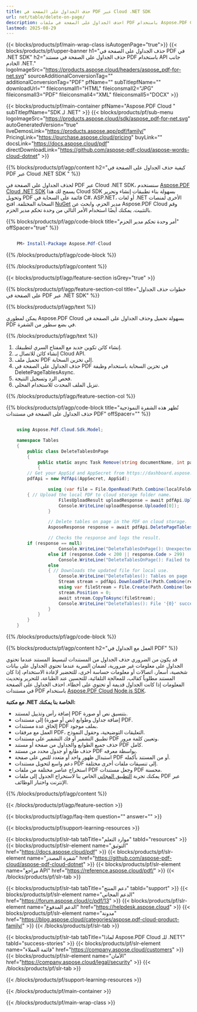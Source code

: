 ```yaml
---
title: حذف الجداول على الصفحة في PDF عبر Cloud .NET SDK
url: net/table/delete-on-page/
description: احذف الجداول على الصفحة في ملفات PDF باستخدام Aspose.PDF Cloud SDK لـ .NET. إزالة الجدول على الصفحة في المستندات.
lastmod: 2025-08-29
---
```


{{< blocks/products/pf/main-wrap-class isAutogenPage="true">}}
{{< blocks/products/pf/upper-banner h1="حذف الجداول على الصفحة في PDF في .NET SDK" h2="حذف الجداول على الصفحة في مستند PDF باستخدام API جانب الخادم .NET." logoImageSrc="https://products.aspose.cloud/headers/aspose_pdf-for-net.svg" sourceAdditionalConversionTag="" additionalConversionTag="PDF" pfName="" subTitlepfName="" downloadUrl="" fileiconsmall1="HTML" fileiconsmall2="JPG" fileiconsmall3="PDF" fileiconsmall4="XML" fileiconsmall5="DOCX" >}}

{{< blocks/products/pf/main-container pfName="Aspose.PDF Cloud " subTitlepfName="SDK لـ .NET" >}}
{{< blocks/products/pf/sub-menu logoImageSrc="https://products.aspose.cloud/sdk/aspose_pdf-for-net.svg"
autoGeneratedVersion="true"
liveDemosLink="https://products.aspose.app/pdf/family/" PricingLink="https://purchase.aspose.cloud/pricing" buyLink="" docsLink="https://docs.aspose.cloud/pdf"  directDownloadLink="https://github.com/aspose-pdf-cloud/aspose-words-cloud-dotnet" >}}

{{% blocks/products/pf/agp/content h2="كيفية حذف الجداول على الصفحة في PDF عبر Cloud .NET SDK " %}}

لحذف الجداول على الصفحة في PDF عبر Cloud .NET SDK، سنستخدم
[Aspose.PDF Cloud .NET SDK](https://products.aspose.cloud/pdf/net/)
يسمح لك هذا Cloud SDK بسهولة بناء تطبيقات إنشاء وتحرير وتحويل PDF قائمة على السحابة في C#، ASP.NET، أو لغات .NET الأخرى لمنصات السحابة المختلفة. افتح
[NuGet](https://www.nuget.org/packages/Aspose.Pdf-Cloud)
مدير الحزم، وابحث عن
Aspose.PDF Cloud
وقم بالتثبيت. يمكنك أيضًا استخدام الأمر التالي من وحدة تحكم مدير الحزم.

{{% blocks/products/pf/agp/code-block title="أمر وحدة تحكم مدير الحزم" offSpacer="true" %}}

```powershell

    PM> Install-Package Aspose.Pdf-Cloud

```

{{% /blocks/products/pf/agp/code-block %}}

{{% /blocks/products/pf/agp/content %}}

{{< blocks/products/pf/agp/feature-section isGrey="true" >}}

{{% blocks/products/pf/agp/feature-section-col title="خطوات حذف الجداول على الصفحة في PDF عبر .NET SDK" %}}

{{% blocks/products/pf/agp/text %}}

يمكن لمطوري Aspose.PDF Cloud بسهولة تحميل وحذف الجداول على الصفحة في PDF في بضع سطور من الشفرة.

{{% /blocks/products/pf/agp/text %}}

1. إنشاء كائن تكوين جديد مع المفتاح السري لتطبيقك.
1. إنشاء كائن للاتصال بـ Cloud API.
1. تحميل ملف PDF إلى تخزين السحابة.
1. حذف الجداول على الصفحة في PDF في تخزين السحابة باستخدام وظيفة DeletePageTablesAsync.
1. فحص الرد وتسجيل النتيجة.
1. تنزيل الملف المحدث للاستخدام المحلي.

{{% /blocks/products/pf/agp/feature-section-col %}}

{{% blocks/products/pf/agp/code-block title="تُظهر هذه الشفرة النموذجية حذف الجداول على الصفحة في مستندات PDF" offSpacer="" %}}

```cs

    using Aspose.Pdf.Cloud.Sdk.Model;

    namespace Tables
    {
        public class DeleteTablesOnPage
        {
            public static async Task Remove(string documentName, int pageNumber, string outputName, string remoteFolder)
            {
		// Get your AppSid and AppSecret from https://dashboard.aspose.cloud (free registration required). 
		pdfApi = new PdfApi(AppSecret, AppSid);

                using (var file = File.OpenRead(Path.Combine(localFolder, documentName)))
		{ // Upload the local PDF to cloud storage folder name.
                    FilesUploadResult uploadResponse = await pdfApi.UploadFileAsync(Path.Combine(remoteFolder, documentName), documentName);
                    Console.WriteLine(uploadResponse.Uploaded[0]);
                }

                // Delete tables on page in the PDF on cloud storage.
                AsposeResponse response = await pdfApi.DeletePageTablesAsync(documentName, pageNumber, folder: remoteFolder);

                // Checks the response and logs the result.
		if (response == null)
                    Console.WriteLine("DeleteTablesOnPage(): Unexpected error!");
                else if (response.Code < 200 || response.Code > 299)
                    Console.WriteLine("DeleteTablesOnPage(): Failed to remove tables from the document.");
                else
                { // Downloads the updated file for local use.
                    Console.WriteLine("DeleteTables(): Tables on page '{0}' successfully deleted from the document '{1}.", pageNumber, documentName);
                    Stream stream = pdfApi.DownloadFile(Path.Combine(remoteFolder, documentName));
                    using var fileStream = File.Create(Path.Combine(localFolder, "delete_page_tables_" + outputName));
                    stream.Position = 0;
                    await stream.CopyToAsync(fileStream);
                    Console.WriteLine("DeleteTables(): File '{0}' successfully downloaded.", "delete_page_tables_" + outputName);
                }
            }
        }
    }

```

{{% /blocks/products/pf/agp/code-block %}}

{{% blocks/products/pf/agp/content h2="العمل مع الجداول في PDF" %}}

قد يكون من الضروري حذف الجداول من المستندات لتبسيط المستند عندما تحتوي الجداول على معلومات غير ضرورية، لضمان السرية عندما تحتوي الجداول على بيانات شخصية، أسعار، اتصالات أو معلومات حساسة أخرى، للتحضير لإعادة الاستخدام، إذا كان المستند مطلوباً كقالب، للمعالجة التلقائية، للتحسين عند الطباعة، للتحرير وتحديث المعلومات إذا كانت الجداول قديمة أو تحتوي على أخطاء.
احذف الجداول على الصفحة في مستندات PDF باستخدام [Aspose.PDF Cloud Node.js SDK](https://products.aspose.cloud/pdf/net/).

**مع مكتبة .NET الخاصة بنا يمكنك:**

+ إضافة رأس وتذييل لمستند PDF بتنسيق نص أو صورة.
+ إضافة جداول وطوابع (نص أو صورة) إلى مستندات PDF.
+ إلحاق عدة مستندات PDF بملف موجود.
+ العمل مع مرفقات PDF، التعليقات التوضيحية، وحقول النموذج.
+ تطبيق التشفير أو فك التشفير على مستندات PDF وتعيين كلمة مرور.
+ حذف جميع الطوابع والجداول من صفحة أو مستند PDF كامل.
+ حذف طابع أو جدول محدد من مستند PDF بواسطة معرفه.
+ استبدال ظهور واحد أو متعدد للنص على صفحة PDF أو من المستند بأكمله.
+ دعم واسع لتحويل مستندات PDF إلى تنسيقات ملفات أخرى مختلفة.
+ استخراج عناصر مختلفة من ملفات PDF وجعل مستندات PDF محسنة.
+ يمكنك تجربة [التطبيق المجاني](https://products.aspose.app/pdf/table-extraction) الخاص بنا لاستخراج الجدول إلى ملفات PDF عبر الإنترنت واختبار الوظائف.

{{% /blocks/products/pf/agp/content %}}

{{< /blocks/products/pf/agp/feature-section >}}

{{< blocks/products/pf/agp/faq-item question="" answer="" >}}

{{< blocks/products/pf/support-learning-resources >}}

{{< blocks/products/pf/slr-tab tabTitle="موارد التعلم" tabId="resources" >}}
{{< blocks/products/pf/slr-element name="التوثيق" href="https://docs.aspose.cloud/pdf" >}}
{{< blocks/products/pf/slr-element name="شفرة المصدر" href="https://github.com/aspose-pdf-cloud/aspose-pdf-cloud-dotnet" >}}
{{< blocks/products/pf/slr-element name="مراجع API" href="https://reference.aspose.cloud/pdf/" >}}
{{< /blocks/products/pf/slr-tab >}}

{{< blocks/products/pf/slr-tab tabTitle="دعم المنتج" tabId="support" >}}
{{< blocks/products/pf/slr-element name="الدعم المجاني" href="https://forum.aspose.cloud/c/pdf/13" >}}
{{< blocks/products/pf/slr-element name="الدعم المدفوع" href="https://helpdesk.aspose.cloud" >}}
{{< blocks/products/pf/slr-element name="مدونة" href="https://blog.aspose.cloud/categories/aspose.pdf-cloud-product-family/" >}}
{{< /blocks/products/pf/slr-tab >}}

{{< blocks/products/pf/slr-tab tabTitle="لماذا Aspose.PDF Cloud للـ .NET؟" tabId="success-stories" >}}
{{< blocks/products/pf/slr-element name="قائمة العملاء" href="https://company.aspose.cloud/customers" >}}
{{< blocks/products/pf/slr-element name="الأمان" href="https://company.aspose.cloud/legal/security" >}}
{{< /blocks/products/pf/slr-tab >}}

{{< /blocks/products/pf/support-learning-resources >}}

{{< /blocks/products/pf/main-container >}}

{{< /blocks/products/pf/main-wrap-class >}}

